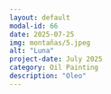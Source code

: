 ```yaml
---
layout: default
modal-id: 66
date: 2025-07-25
img: montañas/5.jpeg
alt: "Luna"
project-date: July 2025
category: Oil Painting
description: "Oleo"
---
```

